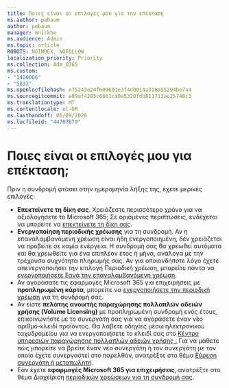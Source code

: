 ```yaml
---
title: Ποιες είναι οι επιλογές μου για την επέκταση
ms.author: pebaum
author: pebaum
manager: mnirkhe
ms.audience: Admin
ms.topic: article
ROBOTS: NOINDEX, NOFOLLOW
localization_priority: Priority
ms.collection: Adm_O365
ms.custom:
- "1400006"
- "5832"
ms.openlocfilehash: e75243e24f609601e3f4d0014a318a55294be7a4
ms.sourcegitcommit: e09af4285c6b81ca0a5320fdb811713ac25748c3
ms.translationtype: MT
ms.contentlocale: el-GR
ms.lasthandoff: 06/09/2020
ms.locfileid: "44707879"
---
```

# <a name="what-are-my-options-to-extend"></a>Ποιες είναι οι επιλογές μου για επέκταση;

Πριν η συνδρομή φτάσει στην ημερομηνία λήξης της, έχετε μερικές επιλογές:

- **Επεκτείνετε τη δίκη σας**.  Χρειάζεστε περισσότερο χρόνο για να αξιολογήσετε το Microsoft 365; Σε ορισμένες περιπτώσεις, ενδέχεται να μπορείτε να [επεκτείνετε τη δίκη σας](https://docs.microsoft.com/microsoft-365/commerce/extend-your-trial?view=o365-worldwide).  
- **Ενεργοποίηση περιοδικής χρέωσης** για τη συνδρομή. Αν η επαναλαμβανόμενη χρέωση είναι ήδη ενεργοποιημένη, δεν χρειάζεται να προβείτε σε καμία ενέργεια. Η συνδρομή σας θα χρεωθεί αυτόματα και θα χρεωθείτε για ένα επιπλέον έτος ή μήνα, ανάλογα με την τρέχουσα συχνότητα πληρωμής σας. Αν για οποιονδήποτε λόγο έχετε απενεργοποιήσει την επιλογή Περιοδική χρέωση, μπορείτε πάντα να [ενεργοποιήσετε ξανά την επαναλαμβανόμενη χρέωση](https://docs.microsoft.com/microsoft-365/commerce/subscriptions/renew-your-subscription?view=o365-worldwide).
- Αν αγοράσατε τις εφαρμογές Microsoft 365 για επιχειρήσεις με **προπληρωμένη κάρτα**, μπορείτε να [ενεργοποιήσετε την περιοδική χρέωση](https://docs.microsoft.com/microsoft-365/commerce/subscriptions/renew-your-subscription?view=o365-worldwide) για τη συνδρομή σας.
- Αν είστε **πελάτης ανοικτής παραχώρησης πολλαπλών αδειών χρήσης (Volume Licensing)** με προπληρωμένη συνδρομή ενός έτους, επικοινωνήστε με το συνεργάτη σας για να αγοράσετε έναν νέο αριθμό-κλειδί προϊόντος. Θα λάβετε οδηγίες μέσω ηλεκτρονικού ταχυδρομείου για να ενεργοποιήσετε το κλειδί σας στο [Κέντρο υπηρεσιών παραχώρησης πολλαπλών αδειών χρήσης .](https://go.microsoft.com/fwlink/p/?LinkID=282016) Για να μάθετε πώς μπορείτε να βρείτε έναν νέο συνεργάτη ή τον συνεργάτη με τον οποίο έχετε συνεργαστεί στο παρελθόν, ανατρέξτε στο θέμα [Εύρεση συνεργάτη ή μεταπωλητή](https://docs.microsoft.com/microsoft-365/admin/manage/find-your-partner-or-reseller?view=o365-worldwide).
- Εάν έχετε **εφαρμογές Microsoft 365 για επιχειρήσεις**, ανατρέξτε στο θέμα Διαχείριση [περιοδικών χρεώσεων για τη συνδρομή σας](https://docs.microsoft.com/microsoft-365/commerce/subscriptions/renew-your-subscription?view=o365-worldwide).
